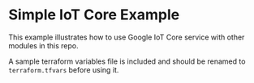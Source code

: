 # Simple IoT Core Example

This example illustrates how to use Google IoT Core service with other modules in this repo.

A sample terraform variables file is included and should be renamed to `terraform.tfvars` before using it.
